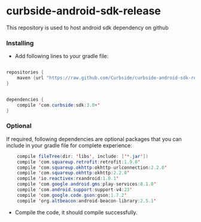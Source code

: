 # curbside-android-sdk-release
This repository is used to host android sdk dependency on github

### Installing
* Add following lines to your gradle file:

```java

repositories {
    maven {url "https://raw.github.com/Curbside/curbside-android-sdk-release/master"}
}


dependencies {
    compile 'com.curbside:sdk:3.0+'
}
```

### Optional
If required, following dependencies are optional packages that you can include in your gradle file for complete experience:
```java
    compile fileTree(dir: 'libs', include: ['*.jar'])
    compile 'com.squareup.retrofit:retrofit:1.9.0'
    compile 'com.squareup.okhttp:okhttp-urlconnection:2.2.0'
    compile 'com.squareup.okhttp:okhttp:2.2.0'
    compile 'io.reactivex:rxandroid:1.0.1'
    compile 'com.google.android.gms:play-services:8.1.0'
    compile 'com.android.support:support-v4:23'
    compile 'com.google.code.gson:gson:1.7.2'
    compile 'org.altbeacon:android-beacon-library:2.5.1'
```

* Compile the code, it should compile successfully.
